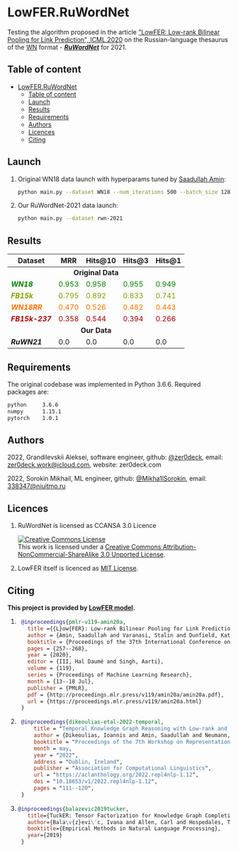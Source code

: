 # LowFER.RuWordNet


Testing the algorithm proposed in the article ["LowFER: Low-rank Bilinear Pooling for Link Prediction", ICML 2020](https://www.semanticscholar.org/paper/LowFER%3A-Low-rank-Bilinear-Pooling-for-Link-Amin-Varanasi/0126fce30b412d583f8e33714908dd09b86293d1) on the Russian-language thesaurus of the [WN](https://wordnet.princeton.edu/) format - ***[RuWordNet](https://ruwordnet.ru/ru)*** for 2021.

## Table of content

- [LowFER.RuWordNet](#lowferruwordnet)
  - [Table of content](#table-of-content)
  - [Launch](#launch)
  - [Results](#results)
  - [Requirements](#requirements)
  - [Authors](#authors)
  - [Licences](#licences)
  - [Citing](#citing)

## Launch

1. Original WN18 data launch with hyperparams tuned by [Saadullah Amin](https://github.com/suamin):

    ```bash
    python main.py --dataset WN18 --num_iterations 500 --batch_size 128 --lr 0.005 --dr 0.995 --edim 200 --rdim 30 --input_dropout 0.2 --hidden_dropout1 0.1 --hidden_dropout2 0.2 --label_smoothing 0.1 --k 10
    ```

2. Our RuWordNet-2021 data launch:

    ```bash
    python main.py --dataset rwn-2021
    ```

## Results

<table>
    <thead>
        <tr>
            <th>Dataset</th>
            <th>MRR</th>
            <th>Hits@10</th>
            <th>Hits@3</th>
            <th>Hits@1</th>
        </tr>
    </thead>
    <tbody>
        <tr>
          <td colspan=5 style="text-align: center;"><b>Original Data</b></td>
        </tr>
                <tr style="color: green">
            <td><b><em>WN18</em></b></td>
            <td>0.953</td>
            <td>0.958</td>
            <td>0.955</td>
            <td>0.949</td>
        </tr>
        <tr style="color: 	#819F00">
            <td><b><em>FB15k</em></b></td>
            <td>0.795</td>
            <td>0.892</td>
            <td>0.833</td>
            <td>0.741</td>
        </tr>
        <tr style="color: #FF7400">
            <td><b><em>WN18RR</em></b></td>
            <td>0.470</td>
            <td>0.526</td>
            <td>0.482</td>
            <td>0.443</td>
        </tr>
        <tr style="color: #A60000">
            <td><b><em>FB15k-237</em></b></td>
            <td>0.358</td>
            <td>0.544</td>
            <td>0.394</td>
            <td>0.266</td>
        </tr>
        <tr>
          <td colspan=5 style="text-align: center;"><b>Our Data</b></td>
        </tr>
        <tr>
            <td><b><em>RuWN21</em></b></td>
            <td>0.0</td>
            <td>0.0</td>
            <td>0.0</td>
            <td>0.0</td>
        </tr>
    </tbody>
</table>

## Requirements

The original codebase was implemented in Python 3.6.6. Required packages are:

```bash
python     3.6.6
numpy      1.15.1
pytorch    1.0.1
```

## Authors

2022,
Grandilevskii Aleksei, software engineer,
github: [@zer0deck](https://github.com/zer0deck),
email: zer0deck.work@icloud.com,
website: zer0deck.com

2022,
Sorokin Mikhail, ML engineer,
github: [@Mikha1lSorokin](https://github.com/Mikha1lSorokin),
email: 338347@niuitmo.ru


## Licences

1. RuWordNet is licensed as CCANSA 3.0 Licence

    <a rel="license" href="http://creativecommons.org/licenses/by-nc-sa/3.0/"><img alt="Creative Commons License" style="border-width:0" src="https://i.creativecommons.org/l/by-nc-sa/3.0/88x31.png" /></a><br />This work is licensed under a <a rel="license" href="http://creativecommons.org/licenses/by-nc-sa/3.0/">Creative Commons Attribution-NonCommercial-ShareAlike 3.0 Unported License</a>.

2. LowFER itself is licenced as [MIT License](LICENSE).

## Citing

**This project is provided by [LowFER model](https://github.com/suamin/LowFER).**

1. ```bibtex
    @inproceedings{pmlr-v119-amin20a,
      title ={{L}ow{FER}: Low-rank Bilinear Pooling for Link Prediction},
      author = {Amin, Saadullah and Varanasi, Stalin and Dunfield, Katherine Ann and Neumann, G{\"u}nter},
      booktitle = {Proceedings of the 37th International Conference on Machine Learning},
      pages = {257--268},
      year = {2020},
      editor = {III, Hal Daumé and Singh, Aarti},
      volume = {119},
      series = {Proceedings of Machine Learning Research},
      month = {13--18 Jul},
      publisher = {PMLR},
      pdf = {http://proceedings.mlr.press/v119/amin20a/amin20a.pdf},
      url = {https://proceedings.mlr.press/v119/amin20a.html}
    }
    ```

2. ```bibtex
    @inproceedings{dikeoulias-etal-2022-temporal,
        title = "Temporal Knowledge Graph Reasoning with Low-rank and Model-agnostic Representations",
        author = {Dikeoulias, Ioannis and Amin, Saadullah and Neumann, G{\"u}nter},
        booktitle = "Proceedings of the 7th Workshop on Representation Learning for NLP",
        month = may,
        year = "2022",
        address = "Dublin, Ireland",
        publisher = "Association for Computational Linguistics",
        url = "https://aclanthology.org/2022.repl4nlp-1.12",
        doi = "10.18653/v1/2022.repl4nlp-1.12",
        pages = "111--120",
    }
    ```

3. ```bibtex
   @inproceedings{balazevic2019tucker,
      title={TuckER: Tensor Factorization for Knowledge Graph Completion},
      author={Bala\v{z}evi\'c, Ivana and Allen, Carl and Hospedales, Timothy M},
      booktitle={Empirical Methods in Natural Language Processing},
      year={2019}
    }
    ```

